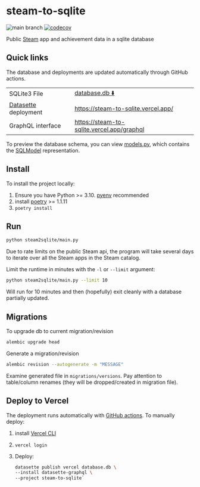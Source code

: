 # steam-to-sqlite

![main branch](https://github.com/falkben/steam-to-sqlite/actions/workflows/test.yml/badge.svg?branch=main) [![codecov](https://codecov.io/gh/falkben/steam-to-sqlite/branch/main/graph/badge.svg?token=ZPVU94M3XE)](https://codecov.io/gh/falkben/steam-to-sqlite)

Public [Steam](https://store.steampowered.com/) app and achievement data in a sqlite database

## Quick links

The database and deployments are updated automatically through GitHub actions.

| | |
|-|-|
|SQLite3 File|[database.db ⬇️](https://www.dropbox.com/s/i47qt3chrp9lr9e/database.db?dl=1) |
|[Datasette](https://datasette.io/) deployment|<https://steam-to-sqlite.vercel.app/>|
|GraphQL interface|<https://steam-to-sqlite.vercel.app/graphql>|

To preview the database schema, you can view [models.py](/steam2sqlite/models.py), which contains the [SQLModel](https://sqlmodel.tiangolo.com/) representation.

## Install

To install the project locally:

1. Ensure you have Python >= 3.10. [pyenv](https://github.com/pyenv/pyenv) recommended
2. install [poetry](https://python-poetry.org/) >= 1.1.11
3. `poetry install`

## Run

```sh
python steam2sqlite/main.py
```

Due to rate limits on the public Steam api, the program will take several days to iterate over all the Steam apps in the Steam catalog.

Limit the runtime in minutes with the `-l` or `--limit` argument:

```sh
python steam2sqlite/main.py --limit 10
```

Will run for 10 minutes and then (hopefully) exit cleanly with a database partially updated.

## Migrations

To upgrade db to current migration/revision

```sh
alembic upgrade head
```

Generate a migration/revision

```sh
alembic revision --autogenerate -m "MESSAGE"
```

Examine generated file in `migrations/versions`. Pay attention to table/column renames (they will be dropped/created in migration file).

## Deploy to Vercel

The deployment runs automatically with [GitHub actions](/.github/workflows/main.yml). To manually deploy:

1. install [Vercel CLI](https://vercel.com/cli)
2. `vercel login`
3. Deploy:

    ```sh
    datasette publish vercel database.db \
    --install datasette-graphql \
    --project steam-to-sqlite`
    ```
